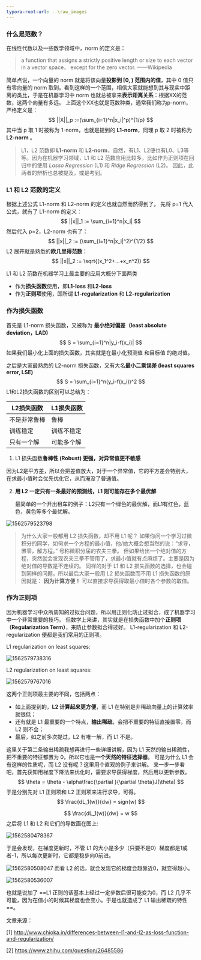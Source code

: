 ```yaml
---
typora-root-url: ..\raw_images
---
```




### 什么是范数？

在线性代数以及一些数学领域中，norm 的定义是：

> a function that assigns a strictly positive length or size to each vector in a vector space， except for the zero vector. ——Wikipedia 

简单点说，一个向量的 norm 就是将该向量**投影到 [0, ) 范围内的值**，其中 0 值只有零向量的 norm 取到。看到这样的一个范围，相信大家就能想到其与现实中距离的类比，于是在机器学习中 norm 也就总被拿来**表示距离关系**：根据XX的范数，这两个向量有多远。 上面这个XX也就是范数种类，通常我们称为p-norm，严格定义是：   
$$
||X||_p :=(\sum_{i=1}^n|x_i|^p)^{1/p}
$$
 其中当 p 取 1 时被称为 1-norm，也就是提到的 **L1-norm**，同理 p 取 2 时被称为 **L2-norm** 。  

> L1，L2 范数即 **L1-norm** 和 **L2-norm**，自然，有L1、L2便也有L0、L3等等。因为在机器学习领域，L1 和 L2 范数应用比较多，比如作为正则项在回归中的使用 *Lasso Regression* (L1) 和 *Ridge Regression* (L2)。 因此，此两者的辨析也总被提及，或是考到。



### L1 和 L2 范数的定义

 根据上述公式 L1-norm 和 L2-norm 的定义也就自然而然得到了。 先将 p=1 代入公式，就有了 L1-norm 的定义：   
$$
||x||_1 := \sum_{i=1}^n|x_i|
$$
 然后代入 p=2，L2-norm 也有了：   
$$
||x||_2 := (\sum_{i=1}^n|x_i|^2)^{1/2}
$$
L2 展开就是熟悉的**欧几里得范数**：   
$$
||x||_2 := \sqrt{(x_1^2+...+x_n^2)}
$$


 L1 和 L2 范数在机器学习上最主要的应用大概分下面两类  

- 作为**损失函数**使用，即**L1-loss** 和**L2-loss**
- 作为**正则项**使用，即所谓 **L1-regularization** 和 **L2-regularization**



### 作为损失函数

首先是 L1-norm 损失函数，又被称为 **最小绝对偏差（least absolute deviation，LAD)**   
$$
S = \sum_{i=1}^n|y_i-f(x_i)|
$$
如果我们最小化上面的损失函数，其实就是在最小化预测值  和目标值  的绝对值。 

之后是大家最熟悉的 L2-norm 损失函数，又有大名**最小二乘误差 (least squares error, LSE)**  
$$
S = \sum_{i=1}^n(y_i-f(x_i))^2
$$
L1和L2损失函数的区别可以总结为：

| L2损失函数   | L1损失函数 |
| ------------ | ---------- |
| 不是非常鲁棒 | 鲁棒       |
| 训练稳定     | 训练不稳定 |
| 只有一个解   | 可能多个解 |

1.  L1 损失函数**鲁棒性 (Robust) 更强，对异常值更不敏感**

   因为L2是平方差，所以会把差值放大，对于一个异常值，它的平方差会特别大，在求最小值时会优先优化它，从而淹没了普通值。

2. **用 L2 一定只有一条最好的预测线，L1 则可能存在多个最优解**

   最简单的一个开出租车的例子：L2只有一个绿色的最优解，而L1有红色，蓝色，黄色等多个最优解。

![1562579523798](D:\Notes\raw_images\1562579523798.png)

> 为什么大家一般都用 L2 损失函数，却不用 L1 呢？ 如果你问一个学习过微积分的同学，如何求一个方程的最小值，他/她大概会想当然的说：“求导，置零，解方程。” 号称微积分届的农夫三拳。 但如果给出一个绝对值的方程，突然就会发现农夫三拳不管用了，求最小值就有点麻烦了。主要是因为绝对值的导数是不连续的。 同样的对于 L1 和 L2 损失函数的选择，也会碰到同样的问题，所以最后大家一般用 L2 损失函数而不用 L1 损失函数的原因就是： **因为计算方便！** 可以直接求导获得取最小值时各个参数的取值。 



### 作为正则项

因为机器学习中众所周知的过拟合问题，所以用正则化防止过拟合，成了机器学习中一个非常重要的技巧。 但数学上来讲，其实就是在损失函数中加个**正则项（Regularization Term）**，来防止参数拟合得过好。 L1-regularization 和 L2-regularization 便都是我们常用的正则项。

L1 regularization on least squares:

![1562579738316](D:\Notes\raw_images\1562579738316.png)

L2 regularization on least squares:

![1562579767016](D:\Notes\raw_images\1562579767016.png)

这两个正则项最主要的不同，包括两点：  

- 如上面提到的，**L2 计算起来更方便**，而 L1 在特别是非稀疏向量上的计算效率就很低；
- 还有就是 L1 最重要的一个特点，**输出稀疏**，会把不重要的特征直接置零，而 L2 则不会；
- 最后，如之前多次提过，L2 有唯一解，而 L1 不是。

这里关于第二条输出稀疏我想再进行一些详细讲解，因为 L1 天然的输出稀疏性，把不重要的特征都置为 0，所以它也是**一个天然的特征选择器**。 可是为什么 L1 会有这样的性质呢，而 L2 没有呢？这里用个直观的例子来讲解。 来一步一步看吧，首先获知用梯度下降法来优化时，需要求导获得梯度，然后用以更新参数。   
$$
\theta = \theta - \alpha\frac{\partial }{\partial \theta}J(\theta)
$$
于是分别先对 L1 正则项和 L2 正则项来进行求导，可得。   
$$
\frac{dL_1(w)}{dw} = sign(w)
$$

$$
\frac{dL_1(w)}{dw} = w
$$
之后将 L1 和 L2 和它们的导数画在图上:  

![1562580478367](D:\Notes\raw_images\1562580478367.png)

  

于是会发现，在梯度更新时，不管 L1 的大小是多少（只要不是0）梯度都是1或者-1，所以每次更新时，它都是稳步向0前进。

![1562580508047](D:\Notes\raw_images\1562580508047.png)
而看 L2 的话，就会发现它的梯度会越靠近0，就变得越小。   

![1562580536007](D:\Notes\raw_images\1562580536007.png)

也就是说加了 ==L1 正则的话基本上经过一定步数后很可能变为0，而 L2 几乎不可能，因为在值小的时候其梯度也会变小。于是也就造成了 L1 输出稀疏的特性==。



文章来源：

[1] http://www.chioka.in/differences-between-l1-and-l2-as-loss-function-and-regularization/

[2] https://www.zhihu.com/question/26485586 

